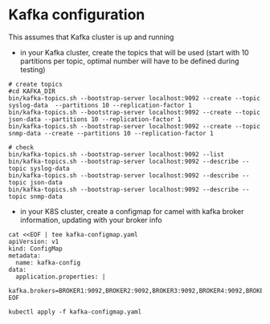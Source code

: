 # Kafka configuration

This assumes that Kafka cluster is up and running

- in your Kafka cluster, create the topics that will be used (start with 10 partitions per topic, optimal number will have to be defined during testing)
```
# create topics
#cd KAFKA_DIR
bin/kafka-topics.sh --bootstrap-server localhost:9092 --create --topic syslog-data  --partitions 10 --replication-factor 1
bin/kafka-topics.sh --bootstrap-server localhost:9092 --create --topic json-data --partitions 10 --replication-factor 1
bin/kafka-topics.sh --bootstrap-server localhost:9092 --create --topic snmp-data --create --partitions 10 --replication-factor 1

# check
bin/kafka-topics.sh --bootstrap-server localhost:9092 --list
bin/kafka-topics.sh --bootstrap-server localhost:9092 --describe --topic syslog-data
bin/kafka-topics.sh --bootstrap-server localhost:9092 --describe --topic json-data
bin/kafka-topics.sh --bootstrap-server localhost:9092 --describe --topic snmp-data
```

- in your K8S cluster, create a configmap for camel with kafka broker information, updating with your broker info
```
cat <<EOF | tee kafka-configmap.yaml
apiVersion: v1
kind: ConfigMap
metadata:
  name: kafka-config
data:
  application.properties: |
    kafka.brokers=BROKER1:9092,BROKER2:9092,BROKER3:9092,BROKER4:9092,BROKER5:9092
EOF

kubectl apply -f kafka-configmap.yaml
```